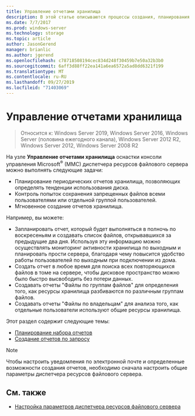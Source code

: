 ```yaml
---
title: Управление отчетами хранилища
description: В этой статье описываются процессы создания, планирования и отслеживания отчетов хранилища
ms.date: 7/7/2017
ms.prod: windows-server
ms.technology: storage
ms.topic: article
author: JasonGerend
manager: brianlic
ms.author: jgerend
ms.openlocfilehash: c78718508194cec834d248f30459b7e50a32b3b0
ms.sourcegitcommit: 6aff3d88ff22ea141a6ea6572a5ad8dd6321f199
ms.translationtype: MT
ms.contentlocale: ru-RU
ms.lasthandoff: 09/27/2019
ms.locfileid: "71403069"
---
```

# <a name="storage-reports-management"></a>Управление отчетами хранилища

> Относится к: Windows Server 2019, Windows Server 2016, Windows Server (половина ежегодного канала), Windows Server 2012 R2, Windows Server 2012, Windows Server 2008 R2

На узле **Управление отчетами хранилища** оснастки консоли управления Microsoft<sup>®</sup> (MMC) диспетчера ресурсов файлового сервера можно выполнять следующие задачи:

-   Планирование периодических отчетов хранилища, позволяющих определять тенденции использования диска.
-   Контроль попыток сохранения запрещенных файлов всеми пользователями или отдельной группой пользователей.
-   Мгновенное создание отчетов хранилища.

Например, вы можете:

-   Запланировать отчет, который будет выполняться в полночь по воскресеньям и создавать список файлов, открывавшихся за предыдущие два дня. Используя эту информацию можно осуществлять мониторинг активности хранилища по выходным и планировать прости сервера, благодаря чему повысится удобство работы пользователей по выходным при подключении из дома.
-   Создать отчет в любое время для поиска всех повторяющихся файлов в томе на сервере, чтобы дисковое пространство можно было быстро высвободить без потери данных.
-   Создавать отчеты "Файлы по группам файлов" для определения того, как ресурсы хранилища разбиваются по различным группам файлов. 
-   Создавать отчеты "Файлы по владельцам" для анализа того, как отдельные пользователи используют общие ресурсы хранилища.

Этот раздел содержит следующие темы:

-   [Планирование набора отчетов](schedule-set-of-reports.md)
-   [Создание отчетов по запросу](generate-reports-on-demand.md)

> [!Note]
> Чтобы настроить уведомления по электронной почте и определенные возможности создания отчетов, необходимо сначала настроить общие параметры диспетчера ресурсов файлового сервера.

## <a name="see-also"></a>См. также

-   [Настройка параметров диспетчера ресурсов файлового сервера](setting-file-server-resource-manager-options.md)


